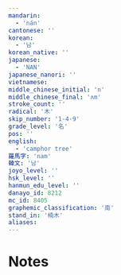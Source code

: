 ```yaml
---
mandarin:
  - 'nán'
cantonese: ''
korean:
  - '남'
korean_native: ''
japanese:
  - 'NAN'
japanese_nanori: ''
vietnamese:
middle_chinese_initial: 'n'
middle_chinese_final: 'ʌm'
stroke_count: ''
radical: '木'
skip_number: '1-4-9'
grade_level: '名'
pos: ''
english:
  - 'camphor tree'
羅馬字: 'nam'
韓文: '남'
joyo_level: ''
hsk_level: ''
hanmun_edu_level: ''
danayo_id: 8212
mc_id: 8405
graphemic_classification: '南'
stand_in: '楠木'
aliases:
---
```


# Notes
